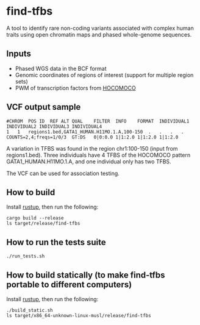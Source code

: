 # find-tfbs

A tool to identify rare non-coding variants associated with complex human traits using open chromatin maps and phased whole-genome sequences.

## Inputs

- Phased WGS data in the BCF format
- Genomic coordinates of regions of interest (support for multiple region sets)
- PWM of transcription factors from [HOCOMOCO](https://hocomoco11.autosome.ru)

## VCF output sample

```
#CHROM	POS	ID	REF	ALT	QUAL	FILTER	INFO	FORMAT	INDIVIDUAL1	INDIVIDUAL2	INDIVIDUAL3	INDIVIDUAL4
1	1	regions1.bed,GATA1_HUMAN.H11MO.1.A,100-150	.	.	.	.	COUNTS=2,4;freqs=1/0/3	GT:DS	0|0:0.0	1|1:2.0	1|1:2.0	1|1:2.0
```

A variation in TFBS was found in the region chr1:100-150 (input from regions1.bed). Three individuals have 4 TFBS of the HOCOMOCO pattern GATA1_HUMAN.H11MO.1.A, and one individual only has two TFBS.

The VCF can be used for association testing.

## How to build

Install [rustup](https://www.rust-lang.org/tools/install), then run the following:

```console
cargo build --release
ls target/release/find-tfbs
```

## How to run the tests suite

```console
./run_tests.sh
```

## How to build statically (to make find-tfbs portable to different computers)

Install [rustup](https://www.rust-lang.org/tools/install), then run the following:

```console
./build_static.sh
ls target/x86_64-unknown-linux-musl/release/find-tfbs
```
